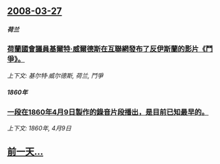 ## [2008-03-27](/news/2008/03/27/index.md)

##### 荷兰
### [荷蘭國會議員基爾特·威爾德斯在互聯網發布了反伊斯蘭的影片《鬥爭》。](/news/2008/03/27/荷蘭國會議員基爾特-威爾德斯在互聯網發布了反伊斯蘭的影片-鬥爭.md)
_上下文: 基尔特·威尔德斯, 荷兰, 鬥爭_

##### 1860年
### [一段在1860年4月9日製作的錄音片段播出，是目前已知最早的。](/news/2008/03/27/一段在1860年4月9日製作的錄音片段播出-是目前已知最早的.md)
_上下文: 1860年, 4月9日_

## [前一天...](/news/2008/03/26/index.md)

